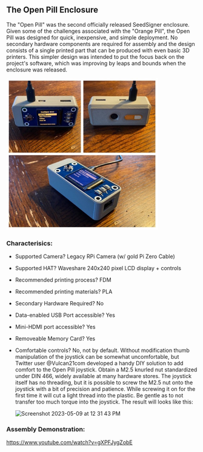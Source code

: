 ## The Open Pill Enclosure

The "Open Pill" was the second officially released SeedSigner enclosure. Given some of the challenges associated with the "Orange Pill", the Open Pill was designed for quick, inexpensive, and simple deployment. No secondary hardware components are required for assembly and the design consists of a single printed part that can be produced with even basic 3D printers. This simpler design was intended to put the focus back on the project's software, which was improving by leaps and bounds when the enclosure was released.

<img src="/docs/img/Open_Pill_Models.JPG" width="400" height="400">

### Characterisics:
- Supported Camera? Legacy RPi Camera (w/ gold Pi Zero Cable)
- Supported HAT? Waveshare 240x240 pixel LCD display + controls
- Recommended printing process? FDM
- Recommended printing materials? PLA
- Secondary Hardware Required? No
- Data-enabled USB Port accessible? Yes
- Mini-HDMI port accessible? Yes
- Removeable Memory Card? Yes
- Comfortable controls? No, not by default. Without modification thumb manipulation of the joystick can be somewhat uncomfortable, but Twitter user @Vulcan21com developed a handy DIY solution to add comfort to the Open Pill joystick. Obtain a M2.5 knurled nut standardized under DIN 466, widely available at many hardware stores. The joystick itself has no threading, but it is possible to screw the M2.5 nut onto the joystick with a bit of precision and patience. While screwing it on for the first time it will cut a light thread into the plastic. Be gentle as to not transfer too much torque into the joystick. The result will looks like this:

    <img width="302" alt="Screenshot 2023-05-09 at 12 31 43 PM" src="https://github.com/bitcoinprecept/seedsigner/assets/128843333/d294216b-046c-4a2a-bf08-7c25c712db90">

### Assembly Demonstration:
https://www.youtube.com/watch?v=gXPFJygZobE
